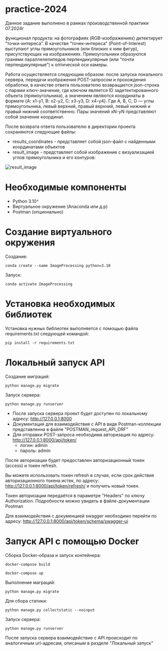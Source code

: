 # practice-2024
Данное задание выполнено в рамках производственной практики 07.2024г

функционал продукта: на фотографиях (RGB-изображениях) детектирует “точки-интереса”. В качестве “точек-интереса” (Point-of-Interest) выступают углы прямоугольников (или близких к ним фигур), присутствующих на изображениях. Прямоугольники образуются гранями параллелепипедов перпендикулярные (или “почти перпендикулярные”) к оптической оси камеры.

Работа осуществляется следующим образом: после запуска локального сервера, передачи изображения POST-запросом и прохождения обработки, в качестве ответа пользователю возвращается json-строка с парами ключ-значение, где ключом является ID задетектированного объекта (прямоугольника), а значением являются координаты в формате {A: x1-y1, B: x2-y2, C: x3-y3, D: x4-y4}. Где A, B, C, D — углы прямоугольника, левый верхний, правый верхний, левый нижний и правый нижний соответственно. Пары значений xN-yN представляют собой значение координат.

После возврата ответа пользователю в директории проекта сохраняются следующие файлы:
- results_coordinates - представляет собой json-файл с найденными координатами объектов
- result_image - представляет собой изображение с визуализацией углов прямоугольника и его контуров:

![result_image](https://github.com/user-attachments/assets/8db73f12-4cc8-429b-a7a4-1a878b4e8248)

# Необходимые компоненты
- Python 3.10^
- Виртуальное окружение (Anaconda или д.р)
- Postman (опционально)

# Создание виртуального окружения
Создание:

```conda create --name ImageProcessing python=3.10```

Запуск:

```conda activate ImageProcessing```

# Установка необходимых библиотек

Установка нужных библиотек выполняется с помощью файла requirements.txt следующей командой:


```pip install -r requirements.txt```

# Локальный запуск API
Создание миграций:


```python manage.py migrate```


Запуск сервера:


```python manage.py runserver```


- После запуска сервера проект будет доступен по локальному адресу: http://127.0.0.1:8000
- Документация для взаимодействия с API в виде Postman-коллекции представленна в файле "POSTMAN_request_API_DRF"
- Для отправки POST-запроса необходима авторизация по адресу: http://127.0.0.1:8000/api/token/
  - логин: admin
  - пароль: admin

После авторизации будет предоставлен авторизационный токен (access) и токен refresh. 

Вы можете использовать токен refresh в случае, если срок действия авторизационного токена истек, по адресу: http://127.0.0.1:8000/api/token/refresh/ и получить новый токен.

Токен авторизации передаётся в параметре "Headers" по ключу Authorization. Подробности можно увидеть в файле-документации Postman


Для взаимодействия с докуменцией swagger необходимо перейти по адресу: http://127.0.0.1:8000/api/token/schema/swagger-ui

# Запуск API с помощью Docker

Сборка Docker-образа и запуск контейнера:


```docker-compose build ``` 


```docker-compose up ```

Выполнение маграций:


``` python manage.py migrate ```

Для сбора статики:

```python manage.py collectstatic --noinput```


Запуск сервера:


```python manage.py runserver```

После запуска сервера взаимодействие с API происходит по аналогичным url-адресам, описаным в разделе "Локальный запуск"
